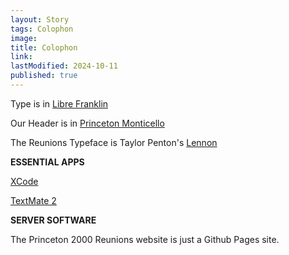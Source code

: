 ```yaml
---
layout: Story
tags: Colophon
image: 
title: Colophon
link:
lastModified: 2024-10-11
published: true
---
```




Type is in [Libre Franklin](https://fonts.google.com/specimen/Libre+Franklin)

Our Header is in [Princeton Monticello](https://oitstyleguide.princeton.edu/brand-and-marketing-guidelines/typography-and-fonts)

The Reunions Typeface is Taylor Penton's [Lennon](https://www.taylorpenton.com/fonts/p/lennon)

**ESSENTIAL APPS**

[XCode](https://apps.apple.com/us/app/xcode/id497799835?mt=12)

[TextMate 2](https://macromates.com)

**SERVER SOFTWARE**

The Princeton 2000 Reunions website is just a Github Pages site.
